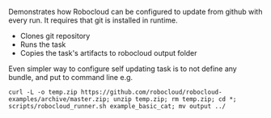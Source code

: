 Demonstrates how Robocloud can be configured to update from github with every run. It requires that git is installed in runtime.

- Clones git repository
- Runs the task
- Copies the task's artifacts to robocloud output folder

Even simpler way to configure self updating task is to not define any bundle, and put to command line e.g.

    curl -L -o temp.zip https://github.com/robocloud/robocloud-examples/archive/master.zip; unzip temp.zip; rm temp.zip; cd *; scripts/robocloud_runner.sh example_basic_cat; mv output ../

